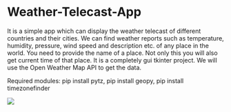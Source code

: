 # Weather-Telecast-App
It is a simple app which can display the weather telecast of different countries and their cities. We can find weather reports such as temperature, humidity, pressure, wind speed and description etc. of any place in the world. You need to provide the name of a place. Not only this you will also get current time of that place. 
It is a completely gui tkinter project. 
We will use the Open Weather Map API to get the data. 

Required modules:
  pip install pytz,
  pip install geopy,
  pip install timezonefinder

<img src="https://github.com/ShapeAI/PYTHON-AND-DATA-ANALYTICS/blob/main/YOUTUBE%20THUMBNAIL-4.png">

